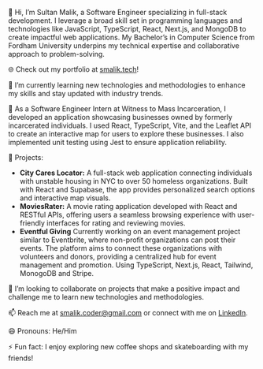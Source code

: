 👋 Hi, I’m Sultan Malik, a Software Engineer specializing in full-stack development. I leverage a broad skill set in programming languages and technologies like JavaScript, TypeScript, React, Next.js, and MongoDB to create impactful web applications. My Bachelor’s in Computer Science from Fordham University underpins my technical expertise and collaborative approach to problem-solving.

🌐 Check out my portfolio at [smalik.tech](https://smalik.tech)!

🌱 I’m currently learning new technologies and methodologies to enhance my skills and stay updated with industry trends.

💼 As a Software Engineer Intern at Witness to Mass Incarceration, I developed an application showcasing businesses owned by formerly incarcerated individuals. I used React, TypeScript, Vite, and the Leaflet API to create an interactive map for users to explore these businesses. I also implemented unit testing using Jest to ensure application reliability.

🚀 Projects:
- **City Cares Locator:** A full-stack web application connecting individuals with unstable housing in NYC to over 50 homeless organizations. Built with React and Supabase, the app provides personalized search options and interactive map visuals.
- **MoviesRater:** A movie rating application developed with React and RESTful APIs, offering users a seamless browsing experience with user-friendly interfaces for rating and reviewing movies.
- **Eventful Giving** Currently working on an event management project similar to Eventbrite, where non-profit organizations can post their events. The platform aims to connect these organizations with volunteers and donors, providing a centralized hub for event management and promotion. Using TypeScript, Next.js, React, Tailwind, MonogoDB and Stripe.


👯 I’m looking to collaborate on projects that make a positive impact and challenge me to learn new technologies and methodologies.

📫 Reach me at [smalik.coder@gmail.com](mailto:smalik.coder@gmail.com) or connect with me on [LinkedIn](https://www.linkedin.com/in/smalikk/).

😄 Pronouns: He/Him

⚡ Fun fact: I enjoy exploring new coffee shops and skateboarding with my friends!

